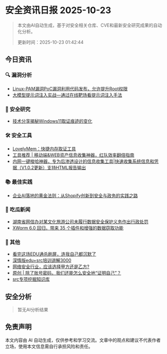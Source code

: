 
# 安全资讯日报 2025-10-23

> 本文由AI自动生成，基于对安全相关仓库、CVE和最新安全研究成果的自动化分析。
> 
> 更新时间：2025-10-23 01:42:44

<!-- more -->

## 今日资讯

### 🔍 漏洞分析

* [Linux-PAM漏洞PoC漏洞利用代码发布，允许提升Root权限](https://mp.weixin.qq.com/s?__biz=Mzg2NjY2MTI3Mg==&mid=2247502364&idx=2&sn=7c8099890fe279b8451277f8f2e61a9a)
* [大模型提示词注入实战—通过在线靶场看提示词注入手法](https://mp.weixin.qq.com/s?__biz=Mzg2ODYxMzY3OQ==&mid=2247520891&idx=1&sn=a4b4fd121bcf3aeadd3d492fc61a5e9e)

### 🔬 安全研究

* [技术分享揭秘Windows11取证痕迹的变化](https://mp.weixin.qq.com/s?__biz=MzUyOTcyNDg1OA==&mid=2247484678&idx=1&sn=0ee9e644b55b63bb5ab0b76aa8cabea9)

### 🛠️ 安全工具

* [LovelyMem：快捷内存取证工具](https://mp.weixin.qq.com/s?__biz=MzE5ODQ0ODQ3NA==&mid=2247483892&idx=1&sn=6c23e045ae1942f19ce8d3d7da0f3b52)
* [工具推荐 | 移动端&WEB资产信息收集神器，红队效率翻倍指南](https://mp.weixin.qq.com/s?__biz=MzkwNjczOTQwOA==&mid=2247496078&idx=1&sn=1510eda2cd0e88df06681a0af7e59d89)
* [内网一键梭哈神器，专为后渗透设计的信息收集工具|快速收集系统信息和凭据（V1.0.2更新）支持HTML报告输出](https://mp.weixin.qq.com/s?__biz=Mzg3ODE2MjkxMQ==&mid=2247495298&idx=1&sn=f73ec1b15c51554694da7e9743e1769c)

### 📚 最佳实践

* [企业AI落地的黄金法则：从Shopify创新到安全与政务的实践之路](https://mp.weixin.qq.com/s?__biz=Mzg5MDQyMzg3NQ==&mid=2247485136&idx=1&sn=283d6527cd321a6f68accba2531d3c7e)

### 🍉 吃瓜新闻

* [湖南省网信办对某文化旅游公司未履行数据安全保护义务作出行政处罚](https://mp.weixin.qq.com/s?__biz=Mzg2NjY2MTI3Mg==&mid=2247502364&idx=1&sn=ee69db1ccf9b633aa62f7cc40e9a5565)
* [XWorm 6.0 回归，带来 35 个插件和增强的数据窃取功能](https://mp.weixin.qq.com/s?__biz=Mzg3ODY0NTczMA==&mid=2247493814&idx=1&sn=b89deaafb2bfeb0acf6d6909053bd41c)

### 📌 其他

* [看完这场EDU通杀刷屏，连我自己都沉默了](https://mp.weixin.qq.com/s?__biz=MzU3Mjk2NDU2Nw==&mid=2247494535&idx=1&sn=113dd5e17065def94a5dacad361176b3)
* [深情版edu+src培训讲解3000](https://mp.weixin.qq.com/s?__biz=MzU3Mjk2NDU2Nw==&mid=2247494535&idx=2&sn=9dfb9ceda7361c9523471a64d8f16f5b)
* [网络安全行业，应该选择甲方还是乙方?](https://mp.weixin.qq.com/s?__biz=MzUzNjkxODE5MA==&mid=2247494479&idx=1&sn=c5eda791b334ee9f669eeab53c653d69)
* [原创 | 除了账号密码，我们还能怎么安全地“证明自己”？](https://mp.weixin.qq.com/s?__biz=MzU2NDY2OTU4Nw==&mid=2247524543&idx=1&sn=3c89374b0264c7a763d12de99a3d5225)
* [src专项挖掘知识库](https://mp.weixin.qq.com/s?__biz=Mzg2ODYxMzY3OQ==&mid=2247520891&idx=2&sn=1cd8d1647bbc85d9afb7444e59502c39)

## 安全分析

> 暂无AI分析结果



## 免责声明
本文内容由 AI 自动生成，仅供参考和学习交流。文章中的观点和建议不代表作者立场，使用本文信息需自行承担风险和责任。
